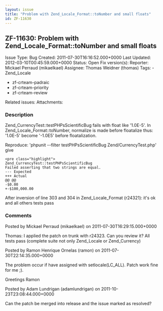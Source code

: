 ```yaml
---
layout: issue
title: "Problem with Zend_Locale_Format::toNumber and small floats"
id: ZF-11630
---
```


ZF-11630: Problem with Zend\_Locale\_Format::toNumber and small floats
----------------------------------------------------------------------

 Issue Type: Bug Created: 2011-07-30T16:16:52.000+0000 Last Updated: 2012-03-10T00:45:59.000+0000 Status: Open Fix version(s): 
 Reporter:  Mickael Perraud (mikaelkael)  Assignee:  Thomas Weidner (thomas)  Tags: - Zend\_Locale
- zf-crteam-padraic
- zf-crteam-priority
- zf-crteam-review
 
 Related issues: 
 Attachments: 
### Description

Zend\_CurrencyTest::testPHPsScientificBug fails with float like '1.0E-5'. In Zend\_Locale\_Format::toNumber, normalize is made before floatalize thus: '1.0E-5' become '-1.0E5' before floatalization.

Reproduce: 'phpunit --filter testPHPsScientificBug Zend/CurrencyTest.php' give

 
    <pre class="highlight">
    Zend_CurrencyTest::testPHPsScientificBug
    Failed asserting that two strings are equal.
    --- Expected
    +++ Actual
    @@ @@
    -$0.00
    +-$100,000.00


After inversion of line 303 and 304 in Zend\_Locale\_Format (r24321): it's ok and all others tests pass

 

 

### Comments

Posted by Mickael Perraud (mikaelkael) on 2011-07-30T16:29:15.000+0000

Thomas: I applied the patch on trunk with r24323. Can you review it? All tests pass (complete suite not only Zend\_Locale or Zend\_Currency)

 

 

Posted by Ramon Henrique Ornelas (ramon) on 2011-07-30T22:14:35.000+0000

The problem occur if have assigned with setlocale(LC\_ALL). Patch work fine for me ;).

Greetings Ramon

 

 

Posted by Adam Lundrigan (adamlundrigan) on 2011-10-23T23:08:44.000+0000

Can the patch be merged into release and the issue marked as resolved?

 

 